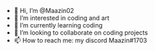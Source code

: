 - 👋 Hi, I’m @Maazin02
- 👀 I’m interested in coding and art
- 🌱 I’m currently learning coding
- 💞️ I’m looking to collaborate on coding projects
- 📫 How to reach me: my discord Maazin#1703

<!---
Maazin02/Maazin02 is a ✨ special ✨ repository because its `README.md` (this file) appears on your GitHub profile.
You can click the Preview link to take a look at your changes.
--->
